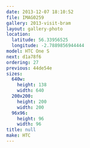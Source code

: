 ```yaml
---
date: 2013-12-07 18:10:52
file: IMAG0259
gallery: 2013-visit-bram
layout: gallery-photo
location:
  latitude: 56.33956525
  longitude: -2.7889856944444
model: HTC One S
next: d1a78f6
ordering: 27
previous: 44de54e
sizes:
  640w:
    height: 138
    width: 640
  200x200:
    height: 200
    width: 200
  96x96:
    height: 96
    width: 96
title: null
make: HTC
---
```

